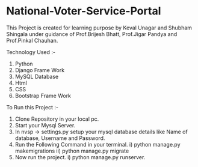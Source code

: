 # National-Voter-Service-Portal

This Project is created for learning purpose by Keval Unagar and Shubham Shingala under guidance of 
Prof.Brijesh Bhatt, Prof.Jigar Pandya and Prof.Pinkal Chauhan.

Technology Used :-

1) Python
2) Django Frame Work
3) MySQL Database
4) Html
5) CSS
6) Bootstrap Frame Work

To Run this Project :-

1) Clone Repository in your local pc.
2) Start your Mysql Server.
2) In nvsp -> settings.py setup your mysql database details like Name of database, Username and Password.
3) Run the Following Command in your terminal.
   i) python manage.py makemigrations
   ii) python manage.py migrate
4) Now run the project.
   i) python manage.py runserver.
